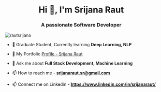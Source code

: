 

<h1 align="center">Hi 👋, I'm Srijana Raut</h1>
<h3 align="center">A passionate Software Developer</h3>

<p align="left"> <img src="https://komarev.com/ghpvc/?username=rautsrijana" alt="rautsrijana" /> </p>

- 🌱 Graduate Student, Currently learning **Deep Learning, NLP**

- 📝 My Portfolio  [Profile - Srijana Raut](https://rautsrijana.github.io/My-Profile/about.html)

- 💬 Ask me about **Full Stack Development, Machine Learning**

- 📫 How to reach me  - **srijanaraut.sr@gmail.com**

- 📫 Connect me on Linkedin - **https://www.linkedin.com/in/srijanaraut/**

